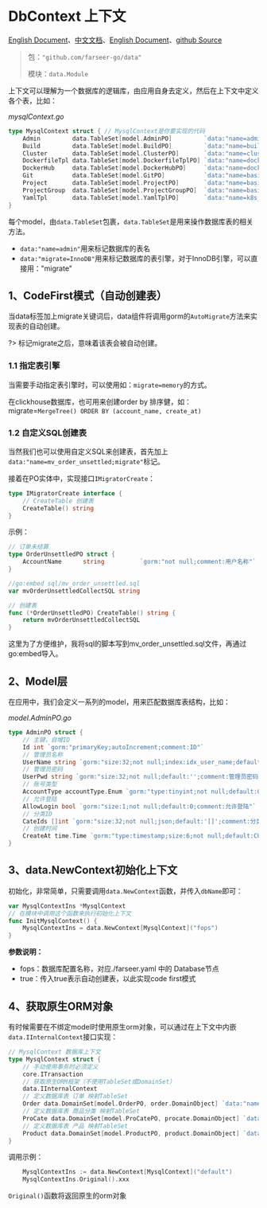 # DbContext 上下文
[English Document](https://farseer-go.gitee.io/en-us/)、[中文文档](https://farseer-go.gitee.io/)、[English Document](https://farseer-go.github.io/doc/en-us/)、[github Source](https://github.com/farseer-go/data)

> 包：`"github.com/farseer-go/data"`
>
> 模块：`data.Module`

上下文可以理解为一个数据库的逻辑库，由应用自身去定义，然后在上下文中定义各个表，比如：

_mysqlContext.go_
```go
type MysqlContext struct { // MysqlContext是你要实现的代码
	Admin         data.TableSet[model.AdminPO]         `data:"name=admin;migrate"` // data.name 表名
	Build         data.TableSet[model.BuildPO]         `data:"name=build;migrate"`
	Cluster       data.TableSet[model.ClusterPO]       `data:"name=cluster;migrate"`
	DockerfileTpl data.TableSet[model.DockerfileTplPO] `data:"name=dockerfile_tpl;migrate"`
	DockerHub     data.TableSet[model.DockerHubPO]     `data:"name=docker_hub;migrate"`
	Git           data.TableSet[model.GitPO]           `data:"name=basic_git;migrate"`
	Project       data.TableSet[model.ProjectPO]       `data:"name=basic_project;migrate"`
	ProjectGroup  data.TableSet[model.ProjectGroupPO]  `data:"name=basic_project_group;migrate"`
	YamlTpl       data.TableSet[model.YamlTplPO]       `data:"name=k8s_yaml_tpl;migrate=InnoDB"`
}
```
每个model，由`data.TableSet`包裹，`data.TableSet`是用来操作数据库表的相关方法。

- `data:"name=admin"`用来标记数据库的表名
- `data:"migrate=InnoDB"`用来标记数据库的表引擎，对于InnoDB引擎，可以直接用："migrate"

## 1、CodeFirst模式（自动创建表）
当data标签加上migrate关键词后，data组件将调用gorm的`AutoMigrate`方法来实现表的自动创建。

?> 标记migrate之后，意味着该表会被自动创建。

### 1.1 指定表引擎
当需要手动指定表引擎时，可以使用如：`migrate=memory`的方式。

在clickhouse数据库，也可用来创建order by 排序健，如：migrate=`MergeTree() ORDER BY (account_name, create_at)`

### 1.2 自定义SQL创建表
当然我们也可以使用自定义SQL来创建表，首先加上`data:"name=mv_order_unsettled;migrate"`标记。

接着在PO实体中，实现接口`IMigratorCreate`：
```go
type IMigratorCreate interface {
	// CreateTable 创建表
	CreateTable() string
}
```
示例：
```go
// 订单未结算
type OrderUnsettledPO struct {
	AccountName      string          `gorm:"not null;comment:用户名称"`
}

//go:embed sql/mv_order_unsettled.sql
var mvOrderUnsettledCollectSQL string

// 创建表
func (*OrderUnsettledPO) CreateTable() string {
	return mvOrderUnsettledCollectSQL
}
```
这里为了方便维护，我将sql的脚本写到mv_order_unsettled.sql文件，再通过go:embed导入。

## 2、Model层
在应用中，我们会定义一系列的model，用来匹配数据库表结构，比如：

_model.AdminPO.go_
```go
type AdminPO struct {
	// 主键，自增ID
    Id int `gorm:"primaryKey;autoIncrement;comment:ID"`
    // 管理员名称
    UserName string `gorm:"size:32;not null;index:idx_user_name;default:'';comment:管理员名称"`
    // 管理员密码
    UserPwd string `gorm:"size:32;not null;default:'';comment:管理员密码"`
	// 账号类型
    AccountType accountType.Enum `gorm:"type:tinyint;not null;default:0;comment:账号类型"`
	// 允许登陆
    AllowLogin bool `gorm:"size:1;not null;default:0;comment:允许登陆"`
	// 分类ID
    CateIds []int `gorm:"size:32;not null;json;default:'[]';comment:分类ID"`
	// 创建时间
    CreateAt time.Time `gorm:"type:timestamp;size:6;not null;default:CURRENT_TIMESTAMP;comment:创建时间"`
}
```

## 3、data.NewContext初始化上下文

初始化，非常简单，只需要调用`data.NewContext`函数，并传入`dbName`即可：
```go
var MysqlContextIns *MysqlContext
// 在模块中调用这个函数来执行初始化上下文
func InitMysqlContext() {
    MysqlContextIns = data.NewContext[MysqlContext]("fops")
}
```

**参数说明：**
- fops：数据库配置名称，对应./farseer.yaml 中的 Database节点
- true：传入true表示自动创建表，以此实现code first模式

## 4、获取原生ORM对象
有时候需要在不绑定model时使用原生orm对象，可以通过在上下文中内嵌`data.IInternalContext`接口实现：
```go
// MysqlContext 数据库上下文
type MysqlContext struct {
	// 手动使用事务时必须定义
	core.ITransaction
	// 获取原生ORM框架（不使用TableSet或DomainSet）
	data.IInternalContext
	// 定义数据库表 订单 映射TableSet
	Order data.DomainSet[model.OrderPO, order.DomainObject] `data:"name=farseer_go_order"`
	// 定义数据库表 商品分类 映射TableSet
	ProCate data.DomainSet[model.ProCatePO, procate.DomainObject] `data:"name=farseer_go_procate"`
	// 定义数据库表 产品 映射TableSet
	Product data.DomainSet[model.ProductPO, product.DomainObject] `data:"name=farseer_go_product"`
}
```
调用示例：
```go
    MysqlContextIns := data.NewContext[MysqlContext]("default")
	MysqlContextIns.Original().xxx
```
`Original()`函数将返回原生的orm对象